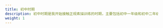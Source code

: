 ```yaml
---
title: 初中时期
description: 初中时期是我开始接触正规素描训练的时期，主要包括初中一年级和初中二年级，我在石家庄市艺兴画室学习素描。但是由于我不准备参加艺考，更多地把画画当做兴趣，学习绘画技巧时并不是很努力，学习效果也一般。
weight: 1
---
```

